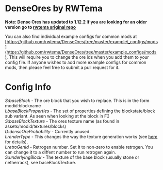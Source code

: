 DenseOres by RWTema
=========  

**Note: Dense Ores has updated to 1.12.2 If you are looking for an older version go to [rwtema original repo](https://github.com/rwtema/DenseOres)**  

You can also find individual example configs for common mods at [https://github.com/rwtema/DenseOres/tree/master/example\_configs/mods](https://github.com/rwtema/DenseOres/tree/master/example_configs/mods). This will require you to change the ore ids when you add them to your config file. If anyone wishes to add more example configs for common mods, then please feel free to submit a pull request for it.  

Config Info
=====

_S:baseBlock_ - The ore block that you wish to replace. This is in the form modid:blockname  
_I:baseBlockProperties_ - The set of properties defining the blockstate/block sub variant. As seen when looking at the block in F3  
_S:baseBlockTexture_ - The ores texture name (as found in assets/modid/textures/blocks)  
_D:denseOreProbability_ - Currently unused.  
_I:renderType_ - This changes the way the texture generation works (see [here](https://i.imgur.com/CGfhSss.png) for details).  
_I:retroGenId_ - Retrogen number. Set it to non-zero to enable retrogen. You can change it to a diffent number to run retrogen again.  
_S:underlyingBlock_ - The texture of the base block (usually stone or netherrack), see baseBlockTexture.